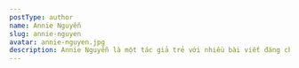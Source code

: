 ```yaml
---
postType: author
name: Annie Nguyễn
slug: annie-nguyen
avatar: annie-nguyen.jpg
description: Annie Nguyễn là một tác giả trẻ với nhiều bài viết đáng chú ý.
---
```

